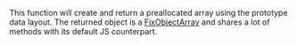This function will create and return a preallocated array using the prototype data layout. The returned object is a [FixObjectArray](/scripting/scripting-api/fixobjectarray) and shares a lot of methods with its default JS counterpart.